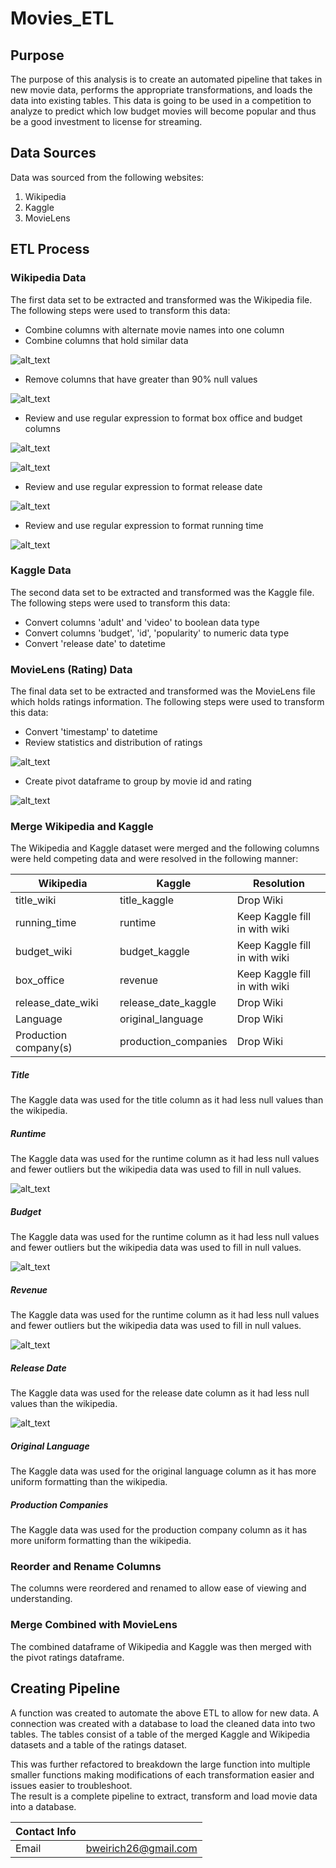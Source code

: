 # Movies_ETL

## Purpose 
The purpose of this analysis is to create an automated pipeline that takes in new movie data, performs the appropriate transformations, and loads the data into existing tables.  This data is going to be used in a competition to analyze to predict which low budget movies will become popular and thus be a good investment to license for streaming.  
 

## Data Sources
Data was sourced from the following websites:
1. Wikipedia
2. Kaggle
3. MovieLens

## ETL Process

### Wikipedia Data
The first data set to be extracted and transformed was the Wikipedia file.  The following steps were used to transform this data:
- Combine columns with alternate movie names into one column
- Combine columns that hold similar data

![alt_text](https://raw.githubusercontent.com/bweirich/Movies_ETL/main/Images/Combine_Columns.PNG)

- Remove columns that have greater than 90% null values

![alt_text](https://raw.githubusercontent.com/bweirich/Movies_ETL/main/Images/90_delete.PNG)

- Review and use regular expression to format box office and budget columns

![alt_text](https://raw.githubusercontent.com/bweirich/Movies_ETL/main/Images/Box_office.PNG)

![alt_text](https://raw.githubusercontent.com/bweirich/Movies_ETL/main/Images/box_budget_clean.PNG)

- Review and use regular expression to format release date

![alt_text](https://raw.githubusercontent.com/bweirich/Movies_ETL/main/Images/release_date_clean.PNG)

- Review and use regular expression to format running time

![alt_text](https://raw.githubusercontent.com/bweirich/Movies_ETL/main/Images/running_time_clean.PNG)

### Kaggle Data
The second data set to be extracted and transformed was the Kaggle file.  The following steps were used to transform this data:
- Convert columns 'adult' and 'video' to boolean data type
- Convert columns 'budget', 'id', 'popularity' to numeric data type
- Convert 'release date' to datetime

### MovieLens (Rating) Data
The final data set to be extracted and transformed was the MovieLens file which holds ratings information.  The following steps were used to transform this data:
- Convert 'timestamp' to datetime
- Review statistics and distribution of ratings

![alt_text](https://raw.githubusercontent.com/bweirich/Movies_ETL/main/Images/ratings_hist.PNG)

- Create pivot dataframe to group by movie id and rating

![alt_text](https://raw.githubusercontent.com/bweirich/Movies_ETL/main/Images/ratings_pivot.PNG)

### Merge Wikipedia and Kaggle
The Wikipedia and Kaggle dataset were merged and the following columns were held competing data and were resolved in the following manner:

| Wikipedia | Kaggle | Resolution |
|---|---|---|
| title_wiki | title_kaggle | Drop Wiki |
| running_time | runtime | Keep Kaggle fill in with wiki |
| budget_wiki | budget_kaggle | Keep Kaggle fill in with wiki |
| box_office | revenue | Keep Kaggle fill in with wiki |
| release_date_wiki | release_date_kaggle | Drop Wiki |
| Language | original_language | Drop Wiki |
| Production company(s) | production_companies | Drop Wiki |

##### Title 
The Kaggle data was used for the title column as it had less null values than the wikipedia.

##### Runtime 
The Kaggle data was used for the runtime column as it had less null values and fewer outliers but the wikipedia data was used to fill in null values.

![alt_text](https://raw.githubusercontent.com/bweirich/Movies_ETL/main/Images/runtime.PNG)

##### Budget 
The Kaggle data was used for the runtime column as it had less null values and fewer outliers but the wikipedia data was used to fill in null values.

![alt_text](https://raw.githubusercontent.com/bweirich/Movies_ETL/main/Images/budget.PNG)

##### Revenue 
The Kaggle data was used for the runtime column as it had less null values and fewer outliers but the wikipedia data was used to fill in null values.

![alt_text](https://raw.githubusercontent.com/bweirich/Movies_ETL/main/Images/revenue.PNG)

##### Release Date 
The Kaggle data was used for the release date column as it had less null values than the wikipedia.

![alt_text](https://raw.githubusercontent.com/bweirich/Movies_ETL/main/Images/release_date_scatter.PNG)

##### Original Language
The Kaggle data was used for the original language column as it has more uniform formatting than the wikipedia.

##### Production Companies
The Kaggle data was used for the production company column as it has more uniform formatting than the wikipedia.

### Reorder and Rename Columns
The columns were reordered and renamed to allow ease of viewing and understanding.

### Merge Combined with MovieLens
The combined dataframe of Wikipedia and Kaggle was then merged with the pivot ratings dataframe.

## Creating Pipeline 
A function was created to automate the above ETL to allow for new data.  A connection was created with a database to load the cleaned data into two tables.  The tables consist of a table of the merged Kaggle and Wikipedia datasets and a table of the ratings dataset.

This was further refactored to breakdown the large function into multiple smaller functions making modifications of each transformation easier and issues easier to troubleshoot.  
The result is a complete pipeline to extract, transform and load movie data into a database.


| Contact Info | |  
|---|---|
| Email | bweirich26@gmail.com |
